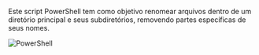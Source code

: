 Este script PowerShell tem como objetivo renomear arquivos dentro de um diretório principal e seus subdiretórios, removendo partes específicas de seus nomes.

![PowerShell](https://img.shields.io/badge/PowerShell-%235391FE.svg?style=flat&logo=powershell&logoColor=white)
